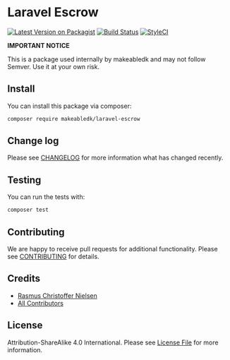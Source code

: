 
# Laravel Escrow

[![Latest Version on Packagist](https://img.shields.io/packagist/v/makeabledk/laravel-production-seeding.svg?style=flat-square)](https://packagist.org/packages/makeabledk/laravel-production-seeding)
[![Build Status](https://img.shields.io/travis/makeabledk/laravel-production-seeding/master.svg?style=flat-square)](https://travis-ci.org/makeabledk/laravel-production-seeding)
[![StyleCI](https://styleci.io/repos/95552885/shield?branch=master)](https://styleci.io/repos/95552885)


**IMPORTANT NOTICE** 

This is a package used internally by makeabledk and may not follow Semver. Use it at your own risk.


## Install

You can install this package via composer:

``` bash
composer require makeabledk/laravel-escrow
```

## Change log

Please see [CHANGELOG](CHANGELOG.md) for more information what has changed recently.

## Testing

You can run the tests with:

```bash
composer test
```

## Contributing

We are happy to receive pull requests for additional functionality. Please see [CONTRIBUTING](CONTRIBUTING.md) for details.

## Credits

- [Rasmus Christoffer Nielsen](https://github.com/rasmuscnielsen)
- [All Contributors](../../contributors)

## License

Attribution-ShareAlike 4.0 International. Please see [License File](LICENSE.md) for more information.